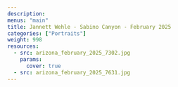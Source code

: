 ```yaml
---
description: 
menus: "main"
title: Jannett Wehle - Sabino Canyon - February 2025
categories: ["Portraits"]
weight: 998
resources:
  - src: arizona_february_2025_7302.jpg
    params:
      cover: true
  - src: arizona_february_2025_7631.jpg
---
```


